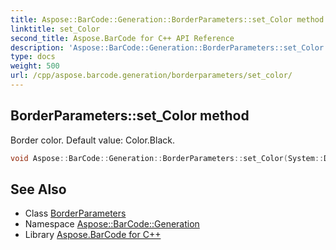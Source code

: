 ```yaml
---
title: Aspose::BarCode::Generation::BorderParameters::set_Color method
linktitle: set_Color
second_title: Aspose.BarCode for C++ API Reference
description: 'Aspose::BarCode::Generation::BorderParameters::set_Color method. Border color. Default value: Color.Black in C++.'
type: docs
weight: 500
url: /cpp/aspose.barcode.generation/borderparameters/set_color/
---
```

## BorderParameters::set_Color method


Border color. Default value: Color.Black.

```cpp
void Aspose::BarCode::Generation::BorderParameters::set_Color(System::Drawing::Color value)
```

## See Also

* Class [BorderParameters](../)
* Namespace [Aspose::BarCode::Generation](../../)
* Library [Aspose.BarCode for C++](../../../)
